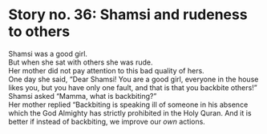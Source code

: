 Story no. 36: Shamsi and rudeness to others
===========================================

Shamsi was a good girl.  
 But when she sat with others she was rude.  
 Her mother did not pay attention to this bad quality of hers.  
 One day she said, “Dear Shamsi! You are a good girl, everyone in the
house likes you, but you have only one fault, and that is that you
backbite others!”  
 Shamsi asked “Mamma, what is backbiting?”  
 Her mother replied “Backbiting is speaking ill of someone in his
absence which the God Almighty has strictly prohibited in the Holy
Quran. And it is better if instead of backbiting, we improve our *own*
actions.


